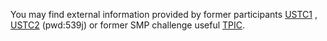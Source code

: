 You may find external information provided by former participants [USTC1](https://github.com/Corleone-Huang/Social-Media-Popularity-Prediction-Challenge-2020) , [USTC2](https://pan.baidu.com/share/init?surl=wRMKmb3OIol_Yd_ltYyAwg)  (pwd:539j) or former SMP challenge useful [TPIC](https://smp-challenge.com/2017/index.html).
